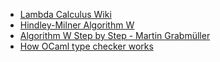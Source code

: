 - [Lambda Calculus Wiki](https://en.wikipedia.org/wiki/Lambda_calculus)
- [Hindley-Milner Algorithm W](https://i.sstatic.net/HjhIh.png)
- [Algorithm W Step by Step - Martin Grabmüller](https://github.com/wh5a/Algorithm-W-Step-By-Step/blob/master/AlgorithmW.pdf)
- [How OCaml type checker works](https://okmij.org/ftp/ML/generalization.html)



